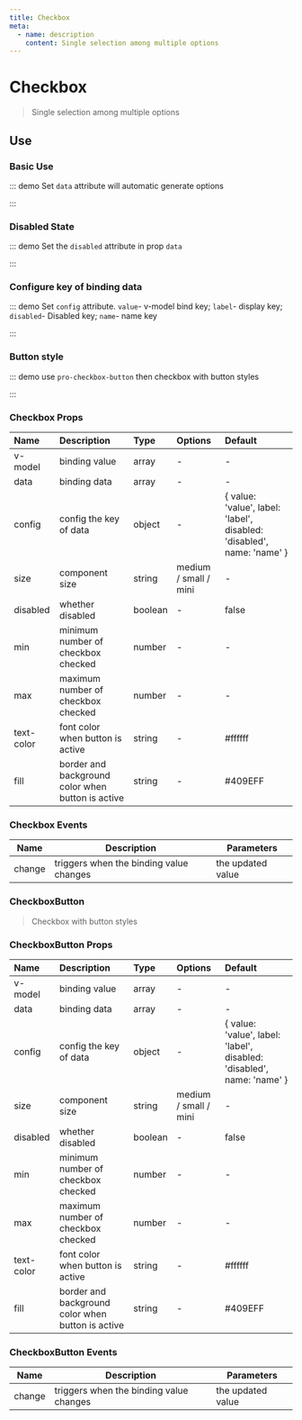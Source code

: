 ```yaml
---
title: Checkbox
meta:
  - name: description
    content: Single selection among multiple options
---
```


# Checkbox

> Single selection among multiple options

## Use

### Basic Use

::: demo Set `data` attribute will automatic generate options

<template>
  <pro-checkbox
    v-model="checkbox"
    :data="data"
  />
</template>

<script>
import { ref } from 'vue'

export default {
  setup() {
    const checkbox = ref([])
    const data = ref([
      { value: 'Go', label: 'go' },
      { value: 'JavaScript', label: 'javascript' },
      { value: 'Python', label: 'python' },
      { value: 'Dart', label: 'dart' },
      { value: 'V', label: 'v' },
    ])

    return {
      checkbox,
      data,
    }
  }
}
</script>

:::

### Disabled State

::: demo Set the `disabled` attribute in prop `data`

<template>
  <pro-checkbox
    v-model="checkbox1"
    :data="list"
  />
</template>

<script>
import { ref } from 'vue'

export default {
  setup() {
    const checkbox1 = ref([])
    const list = ref([
      { value: 'Go', label: 'go', disabled: true },
      { value: 'JavaScript', label: 'javascript' },
      { value: 'Python', label: 'python' },
      { value: 'Dart', label: 'dart' },
      { value: 'V', label: 'v' },
    ])

    return {
      checkbox1,
      list,
    }
  }
}
</script>

:::

### Configure key of binding data

::: demo Set `config` attribute. `value`- v-model bind key; `label`- display key; `disabled`- Disabled key; `name`- name key

<template>
  <pro-checkbox
    v-model="checkbox2"
    :data="data"
    :config="config"
  />
</template>

<script>
import { ref } from 'vue'

export default {
  setup() {
    const checkbox2 = ref([])
    const config = ref({ value: 'label', label: 'value' })
    const data = ref([
      { value: 'Go', label: 'go' },
      { value: 'JavaScript', label: 'javascript' },
      { value: 'Python', label: 'python' },
      { value: 'Dart', label: 'dart' },
      { value: 'V', label: 'v' },
    ])

    return {
      checkbox2,
      config,
      data,
    }
  }
}
</script>

:::

### Button style

::: demo use `pro-checkbox-button` then checkbox with button styles

<template>
  <pro-checkbox-button
    v-model="checkboxbutton"
    :data="data"
  />
</template>

<script>
import { ref } from 'vue'

export default {
  setup() {
    const checkboxbutton = ref([])
    const data = ref([
      { value: 'Go', label: 'go' },
      { value: 'JavaScript', label: 'javascript' },
      { value: 'Python', label: 'python' },
      { value: 'Dart', label: 'dart' },
      { value: 'V', label: 'v' },
    ])

    return {
      checkboxbutton,
      data,
    }
  }
}
</script>

:::

### Checkbox Props

| Name       | Description                                       | Type    | Options               | Default                                                                |
| :--------- | :------------------------------------------------ | :------ | :-------------------- | :--------------------------------------------------------------------- |
| v-model    | binding value                                     | array   | -                     | -                                                                      |
| data       | binding data                                      | array   | -                     | -                                                                      |
| config     | config the key of data                            | object  | -                     | { value: 'value', label: 'label', disabled: 'disabled', name: 'name' } |
| size       | component size                                    | string  | medium / small / mini | -                                                                      |
| disabled   | whether disabled                                  | boolean | -                     | false                                                                  |
| min        | minimum number of checkbox checked                | number  | -                     | -                                                                      |
| max        | maximum number of checkbox checked                | number  | -                     | -                                                                      |
| text-color | font color when button is active                  | string  | -                     | #ffffff                                                                |
| fill       | border and background color when button is active | string  | -                     | #409EFF                                                                |

### Checkbox Events

| Name   | Description                             | Parameters        |
| ------ | --------------------------------------- | ----------------- |
| change | triggers when the binding value changes | the updated value |

### CheckboxButton

> Checkbox with button styles

### CheckboxButton Props

| Name       | Description                                       | Type    | Options               | Default                                                                |
| :--------- | :------------------------------------------------ | :------ | :-------------------- | :--------------------------------------------------------------------- |
| v-model    | binding value                                     | array   | -                     | -                                                                      |
| data       | binding data                                      | array   | -                     | -                                                                      |
| config     | config the key of data                            | object  | -                     | { value: 'value', label: 'label', disabled: 'disabled', name: 'name' } |
| size       | component size                                    | string  | medium / small / mini | -                                                                      |
| disabled   | whether disabled                                  | boolean | -                     | false                                                                  |
| min        | minimum number of checkbox checked                | number  | -                     | -                                                                      |
| max        | maximum number of checkbox checked                | number  | -                     | -                                                                      |
| text-color | font color when button is active                  | string  | -                     | #ffffff                                                                |
| fill       | border and background color when button is active | string  | -                     | #409EFF                                                                |

### CheckboxButton Events

| Name   | Description                             | Parameters        |
| ------ | --------------------------------------- | ----------------- |
| change | triggers when the binding value changes | the updated value |
